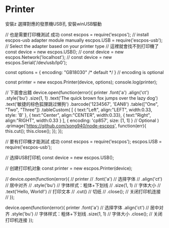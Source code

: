 # Printer
 
安裝z
選擇對應的發票機USB孔
安裝winUSB驅動

// 也是需要打印機測試  成功
const escpos = require('escpos');
// install escpos-usb adapter module manually
escpos.USB = require('escpos-usb');
// Select the adapter based on your printer type
// 這裡就會找不到打印機了
const device  = new escpos.USB();
// const device  = new escpos.Network('localhost');
// const device  = new escpos.Serial('/dev/usb/lp0');

const options = { encoding: "GB18030" /* default */ }
// encoding is optional

const printer = new escpos.Printer(device, options);
console.log(printer);

// 下面會出錯
device.open(function(error){
  printer
  .font('a')
  .align('ct')
  .style('bu')
  .size(1, 1)
  .text('The quick brown fox jumps over the lazy dog')
  .text('敏捷的棕色狐狸跳过懒狗')
  .barcode('1234567', 'EAN8')
  .table(["One", "Two", "Three"])
  .tableCustom(
    [
      { text:"Left", align:"LEFT", width:0.33, style: 'B' },
      { text:"Center", align:"CENTER", width:0.33},
      { text:"Right", align:"RIGHT", width:0.33 }
    ],
    { encoding: 'cp857', size: [1, 1] } // Optional
  )
  .qrimage('https://github.com/song940/node-escpos', function(err){
    this.cut();
    this.close();
  });
});

// 要有打印機才能測試 成功
const escpos = require('escpos');
escpos.USB = require('escpos-usb');

// 选择USB打印机
const device = new escpos.USB();

// 创建打印机对象
const printer = new escpos.Printer(device);

// device.open(function(error){
//   printer
//     .font('a') // 选择字体
//     .align('ct') // 居中对齐
//     .style('bu') // 字体样式：粗体+下划线
//     .size(1, 1) // 字体大小
//     .text('Hello, World!') // 打印文本
//     .cut() // 切纸
//     .close(); // 关闭打印机连接
// });

device.open(function(error){
  printer
    .font('a') // 选择字体
    .align('ct') // 居中对齐
    .style('bu') // 字体样式：粗体+下划线
    .size(1, 1) // 字体大小
    .close(); // 关闭打印机连接
});
 